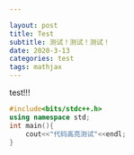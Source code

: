 ```yaml
---

layout: post
title: Test
subtitle: 测试！测试！测试！
date: 2020-3-13
categories: test
tags: mathjax
---
```


test!!!

```c++
#include<bits/stdc++.h>
using namespace std;
int main(){
    cout<<"代码高亮测试"<<endl;
}
```









